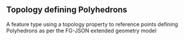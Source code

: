 ## Topology defining Polyhedrons

A feature type using a topology property to reference points defining Polyhedrons as per the FG-JSON extended geometry model



